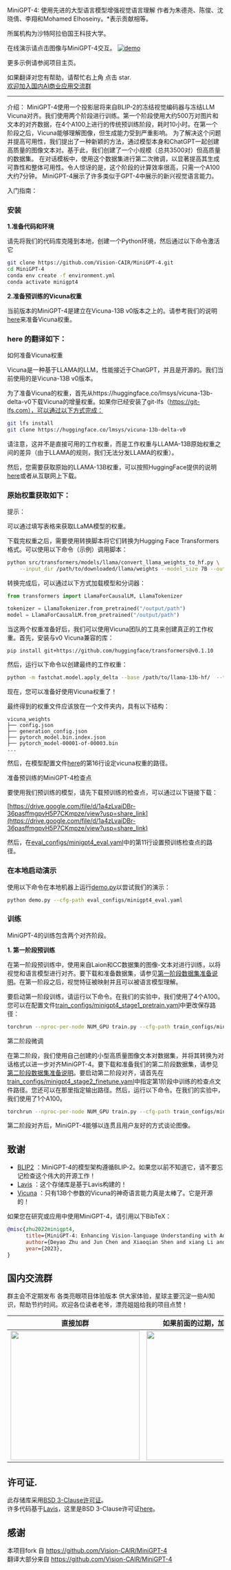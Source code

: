 MiniGPT-4: 使用先进的大型语言模型增强视觉语言理解
作者为朱德尧、陈俊、沈晓倩、李翔和Mohamed Elhoseiny。*表示贡献相等。

所属机构为沙特阿拉伯国王科技大学。

在线演示请点击图像与MiniGPT-4交互。
[![demo](figs/online_demo.png)](https://minigpt-4.github.io)

更多示例请参阅项目主页。


如果翻译对您有帮助，请帮忙右上角 点击 star.  
[欢迎加入国内AI商业应用交流群](#国内交流群)

---

介绍：
MiniGPT-4使用一个投影层将来自BLIP-2的冻结视觉编码器与冻结LLM Vicuna对齐。我们使用两个阶段进行训练。第一个阶段使用大约500万对图片和文本的对齐数据，在4个A100上进行的传统预训练阶段，耗时10小时。在第一个阶段之后，Vicuna能够理解图像，但生成能力受到严重影响。
为了解决这个问题并提高可用性，我们提出了一种新颖的方法，通过模型本身和ChatGPT一起创建高质量的图像文本对。基于此，我们创建了一个小规模（总共3500对）但高质量的数据集。
在对话模板中，使用这个数据集进行第二次微调，以显著提高其生成可靠性和整体可用性。令人惊讶的是，这个阶段的计算效率很高，只需一个A100大约7分钟。
MiniGPT-4展示了许多类似于GPT-4中展示的新兴视觉语言能力。


入门指南：
### 安装

**1.准备代码和环境**

请先将我们的代码库克隆到本地，创建一个Python环境，然后通过以下命令激活它

```bash
git clone https://github.com/Vision-CAIR/MiniGPT-4.git
cd MiniGPT-4
conda env create -f environment.yml
conda activate minigpt4
```

**2.准备预训练的Vicuna权重**

当前版本的MiniGPT-4是建立在Vicuna-13B v0版本之上的。请参考我们的说明[here](PrepareVicuna.md)来准备Vicuna权重。

### here 的翻译如下：
如何准备Vicuna权重

Vicuna是一种基于LLAMA的LLM，性能接近于ChatGPT，并且是开源的。我们当前使用的是Vicuna-13B v0版本。

为了准备Vicuna的权重，首先从https://huggingface.co/lmsys/vicuna-13b-delta-v0下载Vicuna的增量权重。如果你已经安装了git-lfs（https://git-lfs.com），可以通过以下方式完成：

```bash
git lfs install
git clone https://huggingface.co/lmsys/vicuna-13b-delta-v0
```
请注意，这并不是直接可用的工作权重，而是工作权重与LLAMA-13B原始权重之间的差异（由于LLAMA的规则，我们无法分发LLAMA的权重）。

然后，您需要获取原始的LLAMA-13B权重，可以按照HuggingFace提供的说明[here](https://huggingface.co/transformers/model_doc/gpt2.html#transformers-gpt2-preprocessing-script)或者从互联网上下载。

### 原始权重获取如下：
提示：

可以通过填写表格来获取LLaMA模型的权重。

下载完权重之后，需要使用转换脚本将它们转换为Hugging Face Transformers格式。可以使用以下命令（示例）调用脚本：

```bash
python src/transformers/models/llama/convert_llama_weights_to_hf.py \
    --input_dir /path/to/downloaded/llama/weights --model_size 7B --output_dir /output/path
```

转换完成后，可以通过以下方式加载模型和分词器：

```python
from transformers import LlamaForCausalLM, LlamaTokenizer

tokenizer = LlamaTokenizer.from_pretrained("/output/path")
model = LlamaForCausalLM.from_pretrained("/output/path")
```

当这两个权重准备好后，我们可以使用Vicuna团队的工具来创建真正的工作权重。首先，安装与v0 Vicuna兼容的库：

```bash
pip install git+https://github.com/huggingface/transformers@v0.1.10
```

然后，运行以下命令以创建最终的工作权重：

```bash
python -m fastchat.model.apply_delta --base /path/to/llama-13b-hf/  --target /path/to/save/working/vicuna/weight/  --delta /path/to/vicuna-13b-delta-v0/
```

现在，您可以准备好使用Vicuna权重了！


最终得到的权重文件应该放在一个文件夹内，具有以下结构：

```
vicuna_weights
├── config.json
├── generation_config.json
├── pytorch_model.bin.index.json
├── pytorch_model-00001-of-00003.bin
...   
```

然后，在模型配置文件[here](minigpt4/configs/models/minigpt4.yaml#L16)的第16行设定vicuna权重的路径。

准备预训练的MiniGPT-4检查点

要使用我们预训练的模型，请先下载预训练的检查点，可以通过以下链接下载：

[https://drive.google.com/file/d/1a4zLvaiDBr-36pasffmgpvH5P7CKmpze/view?usp=share_link](https://drive.google.com/file/d/1a4zLvaiDBr-36pasffmgpvH5P7CKmpze/view?usp=share_link)

然后，在[eval_configs/minigpt4_eval.yaml](eval_configs/minigpt4_eval.yaml#L10)中的第11行设置预训练检查点的路径。

### 在本地启动演示

使用以下命令在本地机器上运行[demo.py](demo.py)以尝试我们的演示：

```bash
python demo.py --cfg-path eval_configs/minigpt4_eval.yaml
```

### 训练
MiniGPT-4的训练包含两个对齐阶段。

**1. 第一阶段预训练**

在第一阶段预训练中，使用来自Laion和CC数据集的图像-文本对进行训练，以将视觉和语言模型进行对齐。要下载和准备数据集，请参见[第一阶段数据集准备说明](dataset/README_1_STAGE.md)。在第一阶段之后，视觉特征被映射并且可以被语言模型理解。

要启动第一阶段训练，请运行以下命令。在我们的实验中，我们使用了4个A100。您可以在配置文件[train_configs/minigpt4_stage1_pretrain.yaml](train_configs/minigpt4_stage1_pretrain.yaml)中更改保存路径：

```bash
torchrun --nproc-per-node NUM_GPU train.py --cfg-path train_configs/minigpt4_stage1_pretrain.yaml
```

第二阶段微调

在第二阶段，我们使用自己创建的小型高质量图像文本对数据集，并将其转换为对话格式以进一步对齐MiniGPT-4。要下载和准备我们的第二阶段数据集，请参见[第二阶段数据集准备说明](dataset/README_2_STAGE.md)。要启动第二阶段对齐，请首先在[train_configs/minigpt4_stage2_finetune.yaml](train_configs/minigpt4_stage2_finetune.yaml)中指定第1阶段中训练的检查点文件路径。您还可以在那里指定输出路径。然后，运行以下命令。在我们的实验中，我们使用了1个A100。

```bash
torchrun --nproc-per-node NUM_GPU train.py --cfg-path train_configs/minigpt4_stage2_finetune.yaml
```

第二阶段对齐后，MiniGPT-4能够以连贯且用户友好的方式谈论图像。

## 致谢

+ [BLIP2](https://huggingface.co/docs/transformers/main/model_doc/blip-2) ：MiniGPT-4的模型架构遵循BLIP-2。如果您以前不知道它，请不要忘记检查这个伟大的开源工作！
+ [Lavis](https://github.com/salesforce/LAVIS) ：这个存储库是基于Lavis构建的！
+ [Vicuna](https://github.com/lm-sys/FastChat) ：只有13B个参数的Vicuna的神奇语言能力真是太棒了。它是开源的！

如果您在研究或应用中使用MiniGPT-4，请引用以下BibTeX：

```bibtex
@misc{zhu2022minigpt4,
      title={MiniGPT-4: Enhancing Vision-language Understanding with Advanced Large Language Models}, 
      author={Deyao Zhu and Jun Chen and Xiaoqian Shen and xiang Li and Mohamed Elhoseiny},
      year={2023},
}
```

## 国内交流群
群主会不定期发布 各类亮眼项目体验版本 供大家体验，星球主要沉淀一些AI知识，帮助节约时间。欢迎各位读者老爷，漂亮姐姐给我的项目点赞！

|              直接加群               |                 如果前面的过期，加我拉你入群                  |                      知识星球                       |
|:-------------------------------:|:-----------------------------------------------:|:-----------------------------------------------:|
| <img src="./img/WechatIMG88.jpeg" width="300"/> | <img src="./img/WechatIMG87.jpeg" width="300"/> | <img src="./img/WechatIMG81.jpeg" width="300"/> |

## 许可证.  
此存储库采用[BSD 3-Clause许可证](LICENSE.md)。   
许多代码基于[Lavis](https://github.com/salesforce/LAVIS)，这里是BSD 3-Clause许可证[here](LICENSE_Lavis.md)。   

## 感谢
本项目fork 自 https://github.com/Vision-CAIR/MiniGPT-4   
翻译大部分来自 https://github.com/Vision-CAIR/MiniGPT-4

